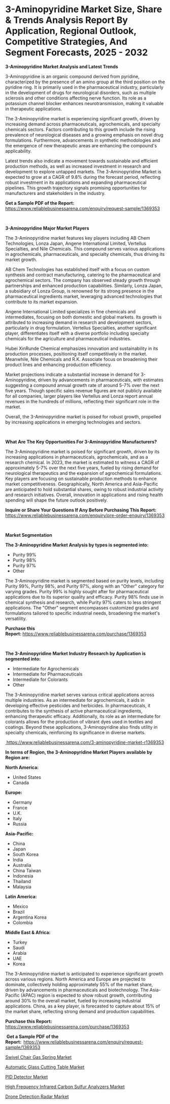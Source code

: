 <p><h1>3-Aminopyridine Market Size, Share & Trends Analysis Report By Application, Regional Outlook, Competitive Strategies, And Segment Forecasts, 2025 - 2032</h1></p><p><strong>3-Aminopyridine Market Analysis and Latest Trends</strong></p>
<p><p>3-Aminopyridine is an organic compound derived from pyridine, characterized by the presence of an amino group at the third position on the pyridine ring. It is primarily used in the pharmaceutical industry, particularly in the development of drugs for neurological disorders, such as multiple sclerosis and other conditions affecting nerve function. Its role as a potassium channel blocker enhances neurotransmission, making it valuable in therapeutic applications.</p><p>The 3-Aminopyridine market is experiencing significant growth, driven by increasing demand across pharmaceuticals, agrochemicals, and specialty chemicals sectors. Factors contributing to this growth include the rising prevalence of neurological diseases and a growing emphasis on novel drug formulations. Furthermore, advancements in synthetic methodologies and the emergence of new therapeutic areas are enhancing the compound's applicability.</p><p>Latest trends also indicate a movement towards sustainable and efficient production methods, as well as increased investment in research and development to explore untapped markets. The 3-Aminopyridine Market is expected to grow at a CAGR of 9.8% during the forecast period, reflecting robust investment in its applications and expanding pharmaceutical pipelines. This growth trajectory signals promising opportunities for manufacturers and stakeholders in the industry.</p></p>
<p><strong>Get a Sample PDF of the Report:&nbsp;</strong> <a href="https://www.reliablebusinessarena.com/enquiry/request-sample/1369353?utm_campaign=2887&utm_medium=2&utm_source=Github&utm_content=ia&utm_term=22032025&utm_id=3-aminopyridine">https://www.reliablebusinessarena.com/enquiry/request-sample/1369353</a></p>
<p>&nbsp;</p>
<p><strong>3-Aminopyridine Major Market Players</strong></p>
<p><p>The 3-Aminopyridine market features key players including AB Chem Technologies, Lonza Japan, Angene International Limited, Vertellus Specialties, and Nile Chemicals. This compound serves various applications in agrochemicals, pharmaceuticals, and specialty chemicals, thus driving its market growth.</p><p>AB Chem Technologies has established itself with a focus on custom synthesis and contract manufacturing, catering to the pharmaceutical and agrochemical sectors. The company has observed steady growth through partnerships and enhanced production capabilities. Similarly, Lonza Japan, a subsidiary of Lonza Group, is renowned for its strong presence in the pharmaceutical ingredients market, leveraging advanced technologies that contribute to its market expansion.</p><p>Angene International Limited specializes in fine chemicals and intermediates, focusing on both domestic and global markets. Its growth is attributed to increasing demand in research and development sectors, particularly in drug formulation. Vertellus Specialties, another significant player, differentiates itself with a diverse portfolio including specialty chemicals for the agriculture and pharmaceutical industries.</p><p>Hubei XinRunde Chemical emphasizes innovation and sustainability in its production processes, positioning itself competitively in the market. Meanwhile, Nile Chemicals and R.K. Associate focus on broadening their product lines and enhancing production efficiency.</p><p>Market projections indicate a substantial increase in demand for 3-Aminopyridine, driven by advancements in pharmaceuticals, with estimates suggesting a compound annual growth rate of around 5-7% over the next five years. Though specific sales revenue figures are not publicly available for all companies, larger players like Vertellus and Lonza report annual revenues in the hundreds of millions, reflecting their significant role in the market.</p><p>Overall, the 3-Aminopyridine market is poised for robust growth, propelled by increasing applications in emerging technologies and sectors.</p></p>
<p>&nbsp;</p>
<p><strong>What Are The Key Opportunities For 3-Aminopyridine Manufacturers?</strong></p>
<p><p>The 3-Aminopyridine market is poised for significant growth, driven by its increasing applications in pharmaceuticals, agrochemicals, and as a research chemical. In 2023, the market is estimated to witness a CAGR of approximately 5-7% over the next five years, fueled by rising demand for neurological therapeutics and the expansion of agrochemical formulations. Key players are focusing on sustainable production methods to enhance market competitiveness. Geographically, North America and Asia-Pacific are anticipated to hold substantial shares, owing to robust industrial activity and research initiatives. Overall, innovation in applications and rising health spending will shape the future outlook positively.</p></p>
<p><strong>Inquire or Share Your Questions If Any Before Purchasing This Report:</strong> <a href="https://www.reliablebusinessarena.com/enquiry/pre-order-enquiry/1369353?utm_campaign=2887&utm_medium=2&utm_source=Github&utm_content=ia&utm_term=22032025&utm_id=3-aminopyridine">https://www.reliablebusinessarena.com/enquiry/pre-order-enquiry/1369353</a></p>
<p>&nbsp;</p>
<p><strong>Market Segmentation</strong></p>
<p><strong>The 3-Aminopyridine Market Analysis by types is segmented into:</strong></p>
<p><ul><li>Purity 99%</li><li>Purity 98%</li><li>Purity 97%</li><li>Other</li></ul></p>
<p><p>The 3-Aminopyridine market is segmented based on purity levels, including Purity 99%, Purity 98%, and Purity 97%, along with an "Other" category for varying grades. Purity 99% is highly sought after for pharmaceutical applications due to its superior quality and efficacy. Purity 98% finds use in chemical synthesis and research, while Purity 97% caters to less stringent applications. The "Other" segment encompasses customized grades and formulations tailored to specific industrial needs, broadening the market's versatility.</p></p>
<p><strong>Purchase this Report:&nbsp;</strong><a href="https://www.reliablebusinessarena.com/purchase/1369353?utm_campaign=2887&utm_medium=2&utm_source=Github&utm_content=ia&utm_term=22032025&utm_id=3-aminopyridine">https://www.reliablebusinessarena.com/purchase/1369353</a></p>
<p>&nbsp;</p>
<p><strong>The 3-Aminopyridine Market Industry Research by Application is segmented into:</strong></p>
<p><ul><li>Intermediate for Agrochemicals</li><li>Intermediate for Pharmaceuticals</li><li>Intermediate for Colorants</li><li>Other</li></ul></p>
<p><p>The 3-Aminopyridine market serves various critical applications across multiple industries. As an intermediate for agrochemicals, it aids in developing effective pesticides and herbicides. In pharmaceuticals, it contributes to the synthesis of active pharmaceutical ingredients, enhancing therapeutic efficacy. Additionally, its role as an intermediate for colorants allows for the production of vibrant dyes used in textiles and coatings. Beyond these applications, 3-Aminopyridine also finds utility in specialty chemicals, reinforcing its significance in diverse markets.</p></p>
<p><a href="https://www.reliablebusinessarena.com/3-aminopyridine-market-r1369353?utm_campaign=2887&utm_medium=2&utm_source=Github&utm_content=ia&utm_term=22032025&utm_id=3-aminopyridine">&nbsp;https://www.reliablebusinessarena.com/3-aminopyridine-market-r1369353</a></p>
<p><strong>In terms of Region, the 3-Aminopyridine Market Players available by Region are:</strong></p>
<p>
    <p> <strong> North America: </strong>
        <ul>
            <li>United States</li>
            <li>Canada</li>
        </ul>
        </p> 
    <p> <strong> Europe: </strong>
        <ul>
            <li>Germany</li>
            <li>France</li>
            <li>U.K.</li>
            <li>Italy</li>
            <li>Russia</li>
        </ul>
        </p> 
    <p> <strong> Asia-Pacific: </strong>
        <ul>
            <li>China</li>
            <li>Japan</li>
            <li>South Korea</li>
            <li>India</li>
            <li>Australia</li>
            <li>China Taiwan</li>
            <li>Indonesia</li>
            <li>Thailand</li>
            <li>Malaysia</li>
        </ul>
        </p> 
    <p> <strong> Latin America: </strong>
        <ul>
            <li>Mexico</li>
            <li>Brazil</li>
            <li>Argentina Korea</li>
            <li>Colombia</li>
        </ul>
        </p> 
    <p> <strong> Middle East & Africa: </strong>
        <ul>
            <li>Turkey</li>
            <li>Saudi</li>
            <li>Arabia</li>
            <li>UAE</li>
            <li>Korea</li>
        </ul>
    </p>
    </p>
<p><p>The 3-Aminopyridine market is anticipated to experience significant growth across various regions. North America and Europe are projected to dominate, collectively holding approximately 55% of the market share, driven by advancements in pharmaceuticals and biotechnology. The Asia-Pacific (APAC) region is expected to show robust growth, contributing around 30% to the overall market, fueled by increasing industrial applications. China, as a key player, is forecasted to capture about 15% of the market share, reflecting strong demand and production capabilities.</p></p>
<p><strong>Purchase this Report: </strong><a href="https://www.reliablebusinessarena.com/purchase/1369353?utm_campaign=2887&utm_medium=2&utm_source=Github&utm_content=ia&utm_term=22032025&utm_id=3-aminopyridine">https://www.reliablebusinessarena.com/purchase/1369353</a></p>
<p>&nbsp;<strong>Get a Sample PDF of the Report:&nbsp;&nbsp;</strong><a href="https://www.reliablebusinessarena.com/enquiry/request-sample/1369353?utm_campaign=2887&utm_medium=2&utm_source=Github&utm_content=ia&utm_term=22032025&utm_id=3-aminopyridine">https://www.reliablebusinessarena.com/enquiry/request-sample/1369353</a></p>
<p><strong></strong></p>
<p><p><a href="https://www.linkedin.com/pulse/market-dynamics-future-trends-global-swivel-chair-gas-azsdc?utm_campaign=2887&utm_medium=2&utm_source=Github&utm_content=ia&utm_term=22032025&utm_id=3-aminopyridine">Swivel Chair Gas Spring Market</a></p><p><a href="https://www.linkedin.com/pulse/automatic-glass-cutting-table-market-research-industry-twrsc?utm_campaign=2887&utm_medium=2&utm_source=Github&utm_content=ia&utm_term=22032025&utm_id=3-aminopyridine">Automatic Glass Cutting Table Market</a></p><p><a href="https://www.linkedin.com/pulse/pid-detector-market-growth-outlook-2025-2032-in-depth-analysis-sqz3c?utm_campaign=2887&utm_medium=2&utm_source=Github&utm_content=ia&utm_term=22032025&utm_id=3-aminopyridine">PID Detector Market</a></p><p><a href="https://github.com/leyesamilej/Market-Research-Report-List-1/blob/main/high-frequency-infrared-carbon-sulfur-analyzers-market.md?utm_campaign=2887&utm_medium=2&utm_source=Github&utm_content=ia&utm_term=22032025&utm_id=3-aminopyridine">High Frequency Infrared Carbon Sulfur Analyzers Market</a></p><p><a href="https://www.linkedin.com/pulse/upcoming-boom-drone-detection-radar-market-projections-jccpc?utm_campaign=2887&utm_medium=2&utm_source=Github&utm_content=ia&utm_term=22032025&utm_id=3-aminopyridine">Drone Detection Radar Market</a></p></p>